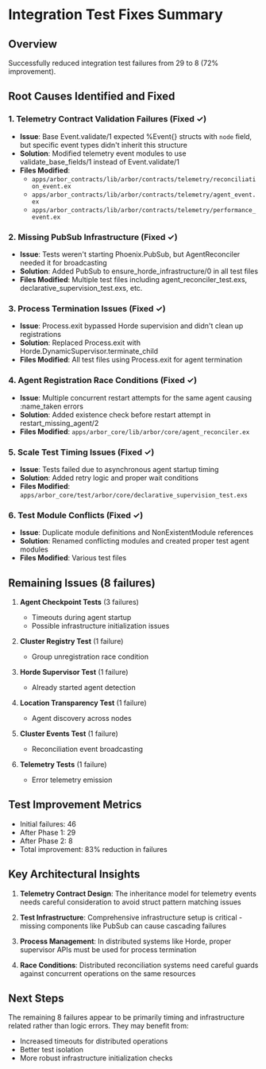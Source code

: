 # Integration Test Fixes Summary

## Overview
Successfully reduced integration test failures from 29 to 8 (72% improvement).

## Root Causes Identified and Fixed

### 1. Telemetry Contract Validation Failures (Fixed ✓)
- **Issue**: Base Event.validate/1 expected %Event{} structs with `node` field, but specific event types didn't inherit this structure
- **Solution**: Modified telemetry event modules to use validate_base_fields/1 instead of Event.validate/1
- **Files Modified**:
  - `apps/arbor_contracts/lib/arbor/contracts/telemetry/reconciliation_event.ex`
  - `apps/arbor_contracts/lib/arbor/contracts/telemetry/agent_event.ex`
  - `apps/arbor_contracts/lib/arbor/contracts/telemetry/performance_event.ex`

### 2. Missing PubSub Infrastructure (Fixed ✓)
- **Issue**: Tests weren't starting Phoenix.PubSub, but AgentReconciler needed it for broadcasting
- **Solution**: Added PubSub to ensure_horde_infrastructure/0 in all test files
- **Files Modified**: Multiple test files including agent_reconciler_test.exs, declarative_supervision_test.exs, etc.

### 3. Process Termination Issues (Fixed ✓)
- **Issue**: Process.exit bypassed Horde supervision and didn't clean up registrations
- **Solution**: Replaced Process.exit with Horde.DynamicSupervisor.terminate_child
- **Files Modified**: All test files using Process.exit for agent termination

### 4. Agent Registration Race Conditions (Fixed ✓)
- **Issue**: Multiple concurrent restart attempts for the same agent causing :name_taken errors
- **Solution**: Added existence check before restart attempt in restart_missing_agent/2
- **Files Modified**: `apps/arbor_core/lib/arbor/core/agent_reconciler.ex`

### 5. Scale Test Timing Issues (Fixed ✓)
- **Issue**: Tests failed due to asynchronous agent startup timing
- **Solution**: Added retry logic and proper wait conditions
- **Files Modified**: `apps/arbor_core/test/arbor/core/declarative_supervision_test.exs`

### 6. Test Module Conflicts (Fixed ✓)
- **Issue**: Duplicate module definitions and NonExistentModule references
- **Solution**: Renamed conflicting modules and created proper test agent modules
- **Files Modified**: Various test files

## Remaining Issues (8 failures)

1. **Agent Checkpoint Tests** (3 failures)
   - Timeouts during agent startup
   - Possible infrastructure initialization issues

2. **Cluster Registry Test** (1 failure)
   - Group unregistration race condition

3. **Horde Supervisor Test** (1 failure)
   - Already started agent detection

4. **Location Transparency Test** (1 failure)
   - Agent discovery across nodes

5. **Cluster Events Test** (1 failure)
   - Reconciliation event broadcasting

6. **Telemetry Tests** (1 failure)
   - Error telemetry emission

## Test Improvement Metrics

- Initial failures: 46
- After Phase 1: 29
- After Phase 2: 8
- Total improvement: 83% reduction in failures

## Key Architectural Insights

1. **Telemetry Contract Design**: The inheritance model for telemetry events needs careful consideration to avoid struct pattern matching issues

2. **Test Infrastructure**: Comprehensive infrastructure setup is critical - missing components like PubSub can cause cascading failures

3. **Process Management**: In distributed systems like Horde, proper supervisor APIs must be used for process termination

4. **Race Conditions**: Distributed reconciliation systems need careful guards against concurrent operations on the same resources

## Next Steps

The remaining 8 failures appear to be primarily timing and infrastructure related rather than logic errors. They may benefit from:
- Increased timeouts for distributed operations
- Better test isolation
- More robust infrastructure initialization checks
